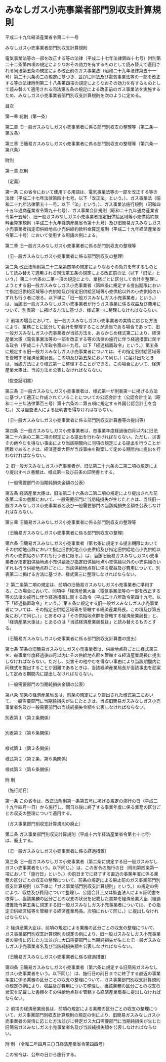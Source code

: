 # みなしガス小売事業者部門別収支計算規則

平成二十九年経済産業省令第二十一号

みなしガス小売事業者部門別収支計算規則

電気事業法等の一部を改正する等の法律（平成二十七年法律第四十七号）附則第二十二条第四項の規定によりなおその効力を有するものとして読み替えて適用される同法第五条の規定による改正前のガス事業法（昭和二十九年法律第五十一号）第二十六条の二の規定に基づき、並びに同法及び電気事業法等の一部を改正する等の法律附則第二十八条第四項の規定によりなおその効力を有するものとして読み替えて適用される同法第五条の規定による改正前のガス事業法を実施するため、みなしガス小売事業者部門別収支計算規則を次のように定める。

目次

第一章 総則（第一条）

第二章 旧一般ガスみなしガス小売事業者に係る部門別収支の整理等（第二条―第五条）

第三章 旧簡易ガスみなしガス小売事業者に係る部門別収支の整理等（第六条―第八条）

附則

第一章 総則

（定義）

第一条 この省令において使用する用語は、電気事業法等の一部を改正する等の法律（平成二十七年法律第四十七号。以下「改正法」という。）、ガス事業法（昭和二十九年法律第五十一号。以下「法」という。）、ガス事業法施行規則（昭和四十五年通商産業省令第九十七号）、ガス事業会計規則（昭和二十九年通商産業省令第十五号）、旧一般ガスみなしガス小売事業者指定旧供給区域等小売供給約款料金算定規則（平成二十九年経済産業省令第十九号）及び旧簡易ガスみなしガス小売事業者指定旧供給地点小売供給約款料金算定規則（平成二十九年経済産業省令第二十号）において使用する用語の例による。

第二章 旧一般ガスみなしガス小売事業者に係る部門別収支の整理等

（旧一般ガスみなしガス小売事業者に係る部門別収支の整理）

第二条 改正法附則第二十二条第四項の規定によりなおその効力を有するものとして読み替えて適用される同法第五条の規定による改正前の法（以下「旧法」という。）第二十六条の二第一項の規定により、業務ごとに区分して会計を整理しようとする旧一般ガスみなしガス小売事業者（第四条に規定する提出期限において指定旧供給区域等小売供給及び指定旧供給区域等小売供給以外の小売供給のいずれも行う者に限る。以下単に「旧一般ガスみなしガス小売事業者」という。）は、当該旧一般ガスみなしガス小売事業者が行うガス事業に係る収益及び費用について、別表第一に掲げる方法に基づき、様式第一に整理しなければならない。

２ 前項の場合において、旧一般ガスみなしガス小売事業者の実情に応じた方法により、業務ごとに区分して会計を整理することが適当である場合であって、旧一般ガスみなしガス小売事業者が当該方法を、あらかじめ様式第二により、経済産業大臣（電気事業法等の一部を改正する等の法律の施行に伴う経過措置に関する政令（平成二十八年政令第四十九号。以下「経過措置政令」という。）第五条に規定する旧一般ガスみなしガス小売事業者については、その指定旧供給区域等を管轄する経済産業局長。この項及び第五条において同じ。）に届け出たときは、当該方法により様式第一に整理することができる。この場合において、経済産業大臣は、当該方法を公表しなければならない。

（監査証明書）

第三条 旧一般ガスみなしガス小売事業者は、様式第一が別表第一に掲げる方法に基づいて適正に作成されていることについての公認会計士（公認会計士法（昭和二十三年法律第百三号）第十六条の二第五項に規定する外国公認会計士を含む。）又は監査法人による証明書を得なければならない。

（旧一般ガスみなしガス小売事業者に係る部門別収支計算書等の提出等）

第四条 旧一般ガスみなしガス小売事業者は、毎事業年度経過後四月以内に旧法第二十六条の二第二項の規定による提出を行わなければならない。ただし、災害その他やむを得ない事由により当該期間内に同項の規定による提出を行うことが困難であるときは、経済産業大臣が当該事由を勘案して定める期間内に提出を行わなければならない。

２ 旧一般ガスみなしガス小売事業者が、旧法第二十六条の二第二項の規定により提出すべき書類は、様式第一及び前条の証明書とする。

（一般需要部門の当期純損失金額の公表）

第五条 経済産業大臣は、旧法第二十六条の二第二項の規定により提出された前条第二項の書類において、一般需要部門に当期純損失が生じたときは、当該旧一般ガスみなしガス小売事業者名及び一般需要部門の当該純損失金額を公表しなければならない。

第三章 旧簡易ガスみなしガス小売事業者に係る部門別収支の整理等

（旧簡易ガスみなしガス小売事業者に係る部門別収支の整理）

第六条 旧簡易ガスみなしガス小売事業者（第七条に規定する提出期限においてその供給地点群において指定旧供給地点小売供給及び指定旧供給地点小売供給以外の小売供給のいずれも行う者に限る。）は、当該旧簡易ガスみなしガス小売事業者が指定旧供給地点小売供給及び指定旧供給地点小売供給以外の小売供給のいずれも行う供給地点群ごとに、当該供給地点群に係る収益及び費用について、別表第二に掲げる方法に基づき、様式第三に整理しなければならない。

２ 第二条第二項の規定は、前項の旧簡易ガスみなしガス小売事業者に準用する。この場合において、同項中「経済産業大臣（電気事業法等の一部を改正する等の法律の施行に伴う経過措置に関する政令（平成二十八年政令第四十九号。以下「経過措置政令」という。）第五条に規定する旧一般ガスみなしガス小売事業者については、その指定旧供給区域等を管轄する経済産業局長。この項及び第五条において同じ。）」とあるのは「その供給地点群を管轄する経済産業局長」と、「経済産業大臣は」とあるのは「当該経済産業局長は」と読み替えるものとする。

（旧簡易ガスみなしガス小売事業者に係る部門別収支計算書の提出）

第七条 前条の旧簡易ガスみなしガス小売事業者は、供給地点群ごとに様式第三を、毎事業年度経過後四月以内にその供給地点群を管轄する経済産業局長に提出しなければならない。ただし、災害その他やむを得ない事由により当該期間内に同様式を提出することが困難であるときは、当該経済産業局長が当該事由を勘案して定める期間内に提出しなければならない。

（一般需要部門の当期純損失金額の公表）

第八条 前条の経済産業局長は、前条の規定により提出された様式第三において、一般需要部門に当期純損失が生じたときは、当該旧簡易ガスみなしガス小売事業者名及び一般需要部門の当該純損失金額を公表しなければならない。

別表第１（第２条関係）

[](/./pict/H29F150021_001.pdf)  
---  
  
別表第２（第６条関係）

[](/./pict/H29F150021_001_2.pdf)  
---  
  
様式第１（第２条関係）

[](/./pict/H29F150021_002.pdf)

様式第２（第２条、第６条関係）

[](/./pict/H29F150021_003.pdf)

様式第３（第６条関係）

[](/./pict/H29F150021_004.pdf)

附 則

（施行期日）

第一条 この省令は、改正法附則第一条第五号に掲げる規定の施行の日（平成二十九年四月一日）から施行し、同日以後に終了する事業年度に係る業務の区分ごとの収支の整理について適用する。

（ガス事業部門別収支計算規則の廃止）

第二条 ガス事業部門別収支計算規則（平成十六年経済産業省令第七十七号）は、廃止する。

（旧一般ガスみなしガス小売事業者に係る経過措置）

第三条 旧一般ガスみなしガス小売事業者（第二条に規定する旧一般ガスみなしガス小売事業者をいう。以下同じ。）は、この省令の施行の日（附則第四条第一項において「施行日」という。）の前日までに終了する直近の事業年度に係る業務の区分ごとの収支の整理について、前条の規定による廃止前のガス事業部門別収支計算規則（以下単に「ガス事業部門別収支計算規則」という。）の規定の例により、収益及び費用について整理し、公認会計士又は監査法人による証明書を取得し、当該業務の区分ごとの収支の状況を記載した書類を経済産業大臣（経過措置政令第五条に規定する旧一般ガスみなしガス小売事業者については、その指定旧供給区域等を管轄する経済産業局長。次項において同じ。）に提出しなければならない。

２ 経済産業大臣は、前項の規定による業務の区分ごとの収支の整理について、ガス事業部門別収支計算規則の規定の例により、旧一般ガスみなしガス小売事業者の実情に応じた方法並びに大口需要部門に当期純損失が生じた旧一般ガスみなしガス小売事業者名及び当該純損失額を公表しなければならない。

（旧簡易ガスみなしガス小売事業者に係る経過措置）

第四条 旧簡易ガスみなしガス小売事業者（第六条に規定する旧簡易ガスみなしガス小売事業者をいう。以下同じ）は、施行日の前日までに終了する直近の事業年度に係る業務の区分ごとの収支の整理について、ガス事業部門別収支計算規則の規定の例により、収益及び費用について整理し、当該業務の区分ごとの収支の状況を記載した書類をその供給地点群を管轄する経済産業局長に提出しなければならない。

２ 前項の経済産業局長は、前項の規定による業務の区分ごとの収支の整理について、ガス事業部門別収支計算規則の規定の例により、旧簡易ガスみなしガス小売事業者の実情に応じた方法並びに特定ガス大口需要部門に当期純損失が生じた旧簡易ガスみなしガス小売事業者名及び当該純損失額を公表しなければならない。

附 則 （令和二年四月三〇日経済産業省令第四四号）

この省令は、公布の日から施行する。
